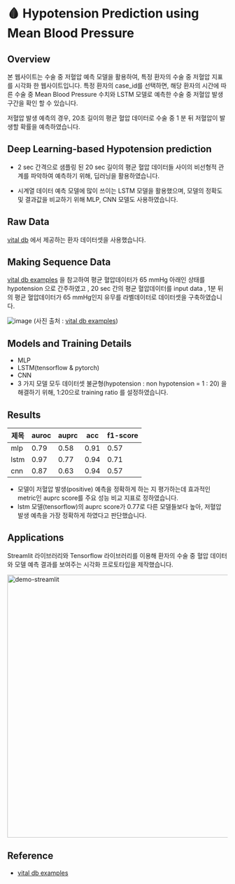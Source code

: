 # 🩸 Hypotension Prediction using Mean Blood Pressure 


## Overview
본 웹사이트는 수술 중 저혈압 예측 모델을 활용하여, 특정 환자의 수술 중 저혈압 지표를 시각화 한 웹사이트입니다. 특정 환자의 case_id를 선택하면, 해당 환자의 시간에 따른 수술 중 Mean Blood Pressure 수치와 LSTM 모델로 예측한 수술 중 저혈압 발생 구간을 확인 할 수 있습니다.  

저혈압 발생 예측의 경우, 20초 길이의 평균 혈압 데이터로  수술 중 1 분 뒤 저혈압이 발생할 확률을 예측하였습니다.

## Deep Learning-based  Hypotension prediction
- 2 sec 간격으로 샘플링 된 20 sec 길이의 평균 혈압 데이터들 사이의 비선형적 관계를 파악하여 예측하기 위해, 딥러닝을 활용하였습니다.

- 시계열 데이터 예측 모델에 많이 쓰이는 LSTM 모델을 활용했으며, 모델의 정확도 및 결과값을 비교하기 위해 MLP, CNN 모델도 사용하였습니다. 


## Raw Data
[vital db](https://vitaldb.net/) 에서 제공하는 환자 데이터셋을 사용했습니다.


## Making Sequence Data

[vital db examples](https://github.com/vitaldb/examples/blob/master/hypotension_mbp.ipynb) 을 참고하여
평균 혈압데이터가 65 mmHg 아래인 상태를 hypotension 으로 간주하였고 , 
20 sec 간의 평균 혈압데이터를 input data , 1분 뒤의 평균 혈압데이터가 65 mmHg인지 유무를 라벨데이터로 데이터셋을 구축하였습니다.

![image](https://user-images.githubusercontent.com/79091824/193498449-f12b8e5e-471e-48dc-b511-45b557e13e68.png)
(사진 출처 : [vital db examples](https://github.com/vitaldb/examples/blob/master/hypotension_mbp.ipynb))

## Models and Training Details

- MLP
- LSTM(tensorflow & pytorch) 
- CNN
- 3 가지 모델 모두 데이터셋 불균형(hypotension : non hypotension =  1 : 20) 을 해결하기 위해, 1:20으로 training ratio 를 설정하였습니다.


## Results

|제목|auroc|auprc|acc|f1-score|
|------|---|---|---|---|
|mlp|0.79|0.58|0.91|0.57|
|lstm|0.97|0.77|0.94|0.71|
|cnn|0.87|0.63|0.94|0.57|

- 모델이 저혈압 발생(positive) 예측을 정확하게 하는 지 평가하는데 효과적인 metric인 auprc score를 주요 성능 비교 지표로 정하였습니다. 
- lstm 모델(tensorflow)의 auprc score가 0.77로 다른 모델들보다 높아, 저혈압 발생 예측을 가장 정확하게 하였다고 판단했습니다.


## Applications

Streamlit 라이브러리와 Tensorflow 라이브러리를 이용해 환자의 수술 중 혈압 데이터와 모델 예측 결과를 보여주는 시각화 프로토타입을 제작했습니다. <br>

<img width="600" alt="demo-streamlit" src="https://user-images.githubusercontent.com/79091824/193453626-f0949fe0-faae-4329-b975-7284336d9126.gif">

## Reference 
* [vital db examples](https://github.com/vitaldb/examples/blob/master/hypotension_mbp.ipynb)

